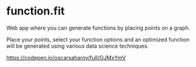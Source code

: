 # function.fit

Web app where you can generate functions by placing points on a graph.

Place your points, select your function options and an optimized function will be generated using various data science techniques.

https://codepen.io/oscarsaharoy/full/OJMxYmV
